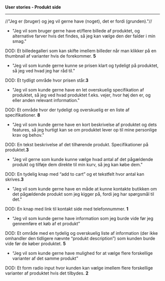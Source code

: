 **User stories - Produkt side**
____________

//"Jeg er (bruger) og jeg vil gerne have (noget), det er fordi (grunden)."//

- "Jeg vil som bruger gerne have et/flere billede af produktet, og alternative farver hvis det findes, så jeg kan vælge den der falder i min smag."

DOD: Et billedegalleri som kan skifte imellem billeder når man klikker på en thumbnail af varianter hvis de forekommer. **5**

- "Jeg vil som kunde gerne kunne se prisen klart og tydeligt på produktet, så jeg ved hvad jeg har råd til."

DOD: Et tydligt område hvor prisen står.**3**

- "Jeg vil som kunde gerne have en let overskuelig specifikation af produktet, så jeg ved hvad produktet f.eks. vejer, hvor høj den er, og eller anden relevant information." 

DOD: Et område hvor der tydeligt og overskuelig er en liste af specifikationer. **8**

- "Jeg vil som kunde gerne have en kort beskrivelse af produktet og dets features, så jeg hurtigt kan se om produktet lever op til mine personlige krav og behov."

DOD: En tekst beskrivelse af det tilhørende produkt. Specifikationer på produktet.**3**

- "Jeg vil gerne som kunde kunne vælge hvad antal af det pågældende produkt og tilføje dem direkte til min kurv, så jeg kan købe dem."

DOD: En tydelig knap med “add to cart” og et tekstfelt hvor antal kan skrives.**3**

- "Jeg vil som kunde gerne have en måde at kunne kontakte butikken om det pågældende produkt som jeg kigger på, fordi jeg har spørgsmål til det."

DOD: En knap med link til kontakt side med telefonnummer. **1**

- “Jeg vil som kunde gerne have information som jeg burde vide før jeg gennemføre et køb af et produkt”

DOD: Et område med en tydelig og overskuelig liste af information (der ikke omhandler den tidligere nævnte “produkt description”) som kunden burde vide før de køber produktet. **5**

- “Jeg vil som kunde gerne have mulighed for at vælge flere forskellige varianter af det samme produkt”

DOD: Et form radio input hvor kunden kan vælge imellem flere forskellige varianter af produktet hvis det tilbydes. **2**
